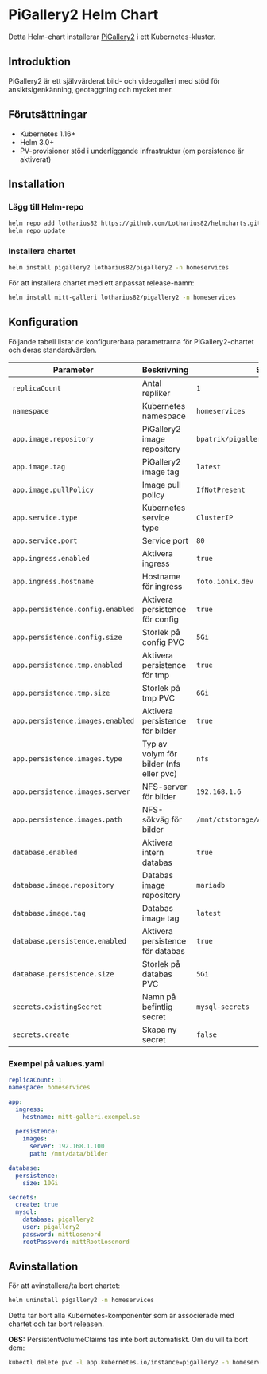 # PiGallery2 Helm Chart

Detta Helm-chart installerar [PiGallery2](https://github.com/bpatrik/pigallery2) i ett Kubernetes-kluster.

## Introduktion

PiGallery2 är ett självvärderat bild- och videogalleri med stöd för ansiktsigenkänning, geotaggning och mycket mer.

## Förutsättningar

- Kubernetes 1.16+
- Helm 3.0+
- PV-provisioner stöd i underliggande infrastruktur (om persistence är aktiverat)

## Installation

### Lägg till Helm-repo

```bash
helm repo add lotharius82 https://github.com/Lotharius82/helmcharts.git
helm repo update
```

### Installera chartet

```bash
helm install pigallery2 lotharius82/pigallery2 -n homeservices
```

För att installera chartet med ett anpassat release-namn:

```bash
helm install mitt-galleri lotharius82/pigallery2 -n homeservices
```

## Konfiguration

Följande tabell listar de konfigurerbara parametrarna för PiGallery2-chartet och deras standardvärden.

| Parameter | Beskrivning | Standard |
| --------- | ----------- | ------- |
| `replicaCount` | Antal repliker | `1` |
| `namespace` | Kubernetes namespace | `homeservices` |
| `app.image.repository` | PiGallery2 image repository | `bpatrik/pigallery2` |
| `app.image.tag` | PiGallery2 image tag | `latest` |
| `app.image.pullPolicy` | Image pull policy | `IfNotPresent` |
| `app.service.type` | Kubernetes service type | `ClusterIP` |
| `app.service.port` | Service port | `80` |
| `app.ingress.enabled` | Aktivera ingress | `true` |
| `app.ingress.hostname` | Hostname för ingress | `foto.ionix.dev` |
| `app.persistence.config.enabled` | Aktivera persistence för config | `true` |
| `app.persistence.config.size` | Storlek på config PVC | `5Gi` |
| `app.persistence.tmp.enabled` | Aktivera persistence för tmp | `true` |
| `app.persistence.tmp.size` | Storlek på tmp PVC | `6Gi` |
| `app.persistence.images.enabled` | Aktivera persistence för bilder | `true` |
| `app.persistence.images.type` | Typ av volym för bilder (nfs eller pvc) | `nfs` |
| `app.persistence.images.server` | NFS-server för bilder | `192.168.1.6` |
| `app.persistence.images.path` | NFS-sökväg för bilder | `/mnt/ctstorage/Appdata/pigallery2/data` |
| `database.enabled` | Aktivera intern databas | `true` |
| `database.image.repository` | Databas image repository | `mariadb` |
| `database.image.tag` | Databas image tag | `latest` |
| `database.persistence.enabled` | Aktivera persistence för databas | `true` |
| `database.persistence.size` | Storlek på databas PVC | `5Gi` |
| `secrets.existingSecret` | Namn på befintlig secret | `mysql-secrets` |
| `secrets.create` | Skapa ny secret | `false` |

### Exempel på values.yaml

```yaml
replicaCount: 1
namespace: homeservices

app:
  ingress:
    hostname: mitt-galleri.exempel.se
  
  persistence:
    images:
      server: 192.168.1.100
      path: /mnt/data/bilder

database:
  persistence:
    size: 10Gi

secrets:
  create: true
  mysql:
    database: pigallery2
    user: pigallery2
    password: mittLosenord
    rootPassword: mittRootLosenord
```

## Avinstallation

För att avinstallera/ta bort chartet:

```bash
helm uninstall pigallery2 -n homeservices
```

Detta tar bort alla Kubernetes-komponenter som är associerade med chartet och tar bort releasen.

**OBS:** PersistentVolumeClaims tas inte bort automatiskt. Om du vill ta bort dem:

```bash
kubectl delete pvc -l app.kubernetes.io/instance=pigallery2 -n homeservices
``` 